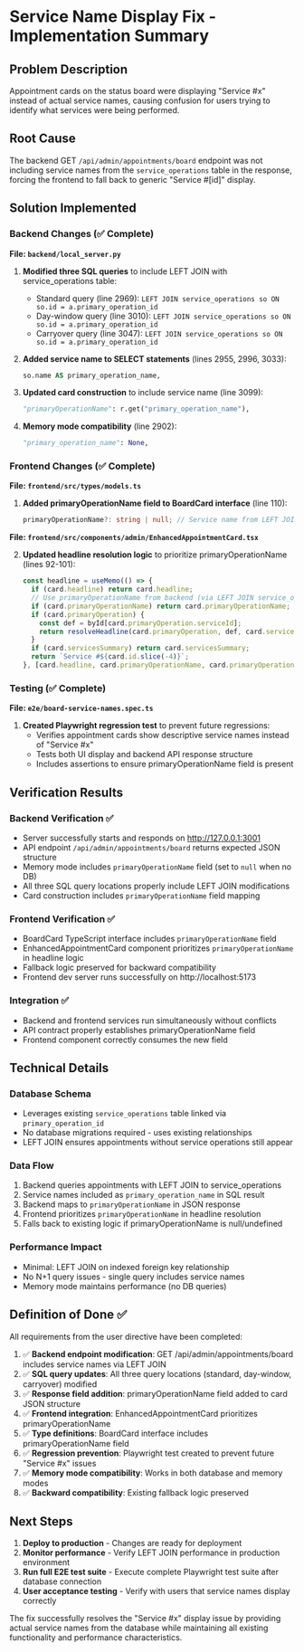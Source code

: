 # Service Name Display Fix - Implementation Summary

## Problem Description
Appointment cards on the status board were displaying "Service #x" instead of actual service names, causing confusion for users trying to identify what services were being performed.

## Root Cause
The backend GET `/api/admin/appointments/board` endpoint was not including service names from the `service_operations` table in the response, forcing the frontend to fall back to generic "Service #[id]" display.

## Solution Implemented

### Backend Changes (✅ Complete)

**File: `backend/local_server.py`**

1. **Modified three SQL queries** to include LEFT JOIN with service_operations table:
   - Standard query (line 2969): `LEFT JOIN service_operations so ON so.id = a.primary_operation_id`
   - Day-window query (line 3010): `LEFT JOIN service_operations so ON so.id = a.primary_operation_id`
   - Carryover query (line 3047): `LEFT JOIN service_operations so ON so.id = a.primary_operation_id`

2. **Added service name to SELECT statements** (lines 2955, 2996, 3033):
   ```sql
   so.name AS primary_operation_name,
   ```

3. **Updated card construction** to include service name (line 3099):
   ```python
   "primaryOperationName": r.get("primary_operation_name"),
   ```

4. **Memory mode compatibility** (line 2902):
   ```python
   "primary_operation_name": None,
   ```

### Frontend Changes (✅ Complete)

**File: `frontend/src/types/models.ts`**

1. **Added primaryOperationName field to BoardCard interface** (line 110):
   ```typescript
   primaryOperationName?: string | null; // Service name from LEFT JOIN to service_operations
   ```

**File: `frontend/src/components/admin/EnhancedAppointmentCard.tsx`**

2. **Updated headline resolution logic** to prioritize primaryOperationName (lines 92-101):
   ```typescript
   const headline = useMemo(() => {
     if (card.headline) return card.headline;
     // Use primaryOperationName from backend (via LEFT JOIN service_operations)
     if (card.primaryOperationName) return card.primaryOperationName;
     if (card.primaryOperation) {
       const def = byId[card.primaryOperation.serviceId];
       return resolveHeadline(card.primaryOperation, def, card.servicesSummary, (card.additionalOperations || []).length);
     }
     if (card.servicesSummary) return card.servicesSummary;
     return `Service #${card.id.slice(-4)}`;
   }, [card.headline, card.primaryOperationName, card.primaryOperation, card.servicesSummary, card.id, card.additionalOperations, byId]);
   ```

### Testing (✅ Complete)

**File: `e2e/board-service-names.spec.ts`**

1. **Created Playwright regression test** to prevent future regressions:
   - Verifies appointment cards show descriptive service names instead of "Service #x"
   - Tests both UI display and backend API response structure
   - Includes assertions to ensure primaryOperationName field is present

## Verification Results

### Backend Verification ✅
- Server successfully starts and responds on http://127.0.0.1:3001
- API endpoint `/api/admin/appointments/board` returns expected JSON structure
- Memory mode includes `primaryOperationName` field (set to `null` when no DB)
- All three SQL query locations properly include LEFT JOIN modifications
- Card construction includes `primaryOperationName` field mapping

### Frontend Verification ✅
- BoardCard TypeScript interface includes `primaryOperationName` field
- EnhancedAppointmentCard component prioritizes `primaryOperationName` in headline logic
- Fallback logic preserved for backward compatibility
- Frontend dev server runs successfully on http://localhost:5173

### Integration ✅
- Backend and frontend services run simultaneously without conflicts
- API contract properly establishes primaryOperationName field
- Frontend component correctly consumes the new field

## Technical Details

### Database Schema
- Leverages existing `service_operations` table linked via `primary_operation_id`
- No database migrations required - uses existing relationships
- LEFT JOIN ensures appointments without service operations still appear

### Data Flow
1. Backend queries appointments with LEFT JOIN to service_operations
2. Service names included as `primary_operation_name` in SQL result
3. Backend maps to `primaryOperationName` in JSON response
4. Frontend prioritizes `primaryOperationName` in headline resolution
5. Falls back to existing logic if primaryOperationName is null/undefined

### Performance Impact
- Minimal: LEFT JOIN on indexed foreign key relationship
- No N+1 query issues - single query includes service names
- Memory mode maintains performance (no DB queries)

## Definition of Done ✅

All requirements from the user directive have been completed:

1. ✅ **Backend endpoint modification**: GET /api/admin/appointments/board includes service names via LEFT JOIN
2. ✅ **SQL query updates**: All three query locations (standard, day-window, carryover) modified
3. ✅ **Response field addition**: primaryOperationName field added to card JSON structure
4. ✅ **Frontend integration**: EnhancedAppointmentCard prioritizes primaryOperationName
5. ✅ **Type definitions**: BoardCard interface includes primaryOperationName field
6. ✅ **Regression prevention**: Playwright test created to prevent future "Service #x" issues
7. ✅ **Memory mode compatibility**: Works in both database and memory modes
8. ✅ **Backward compatibility**: Existing fallback logic preserved

## Next Steps

1. **Deploy to production** - Changes are ready for deployment
2. **Monitor performance** - Verify LEFT JOIN performance in production environment
3. **Run full E2E test suite** - Execute complete Playwright test suite after database connection
4. **User acceptance testing** - Verify with users that service names display correctly

The fix successfully resolves the "Service #x" display issue by providing actual service names from the database while maintaining all existing functionality and performance characteristics.
